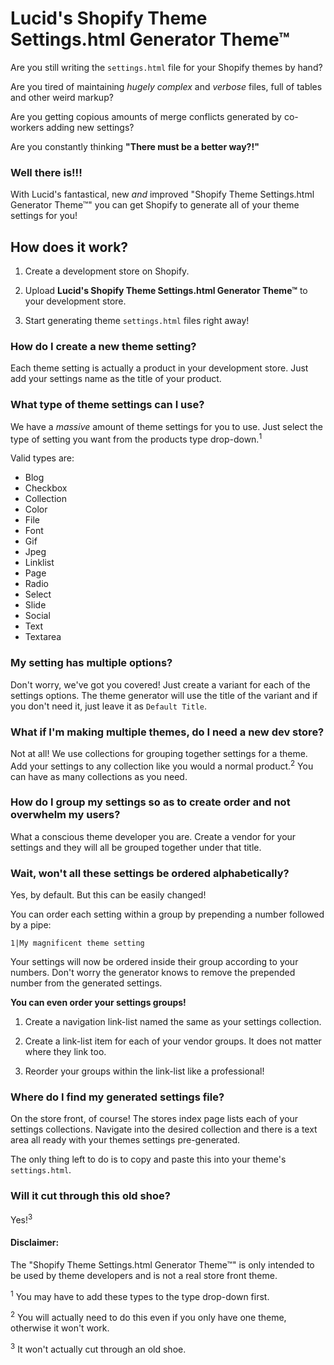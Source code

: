 # Lucid's Shopify Theme Settings.html Generator Theme&trade;

Are you still writing the `settings.html` file for your Shopify themes by hand?

Are you tired of maintaining *hugely complex* and *verbose* files, full of tables and other weird markup?

Are you getting copious amounts of merge conflicts generated by co-workers adding new settings?

Are you constantly thinking **"There must be a better way?!"**

### Well there is!!!

With Lucid's fantastical, new *and* improved "Shopify Theme Settings.html Generator Theme&trade;" you can get Shopify to generate all of your theme settings for you!

## How does it work?

1. Create a development store on Shopify.

2. Upload **Lucid's Shopify Theme Settings.html Generator Theme&trade;** to your development store.

3. Start generating theme `settings.html` files right away!

### How do I create a new theme setting?

Each theme setting is actually a product in your development store. Just add your settings name as the title of your product.

### What type of theme settings can I use?

We have a *massive* amount of theme settings for you to use. Just select the type of setting you want from the products type drop-down.<sup>1</sup>

Valid types are:

* Blog
* Checkbox
* Collection
* Color
* File
* Font
* Gif
* Jpeg
* Linklist
* Page
* Radio
* Select
* Slide
* Social
* Text
* Textarea

### My setting has multiple options?

Don't worry, we've got you covered! Just create a variant for each of the settings options. The theme generator will use the title of the variant and if you don't need it, just leave it as `Default Title`.

### What if I'm making multiple themes, do I need a new dev store?

Not at all! We use collections for grouping together settings for a theme. Add your settings to any collection like you would a normal product.<sup>2</sup> You can have as many collections as you need.

### How do I group my settings so as to create order and not overwhelm my users?

What a conscious theme developer you are. Create a vendor for your settings and they will all be grouped together under that title.

### Wait, won't all these settings be ordered alphabetically?

Yes, by default. But this can be easily changed!

You can order each setting within a group by prepending a number followed by a pipe:

    1|My magnificent theme setting
    
Your settings will now be ordered inside their group according to your numbers. Don't worry the generator knows to remove the prepended number from the generated settings.

**You can even order your settings groups!**

1. Create a navigation link-list named the same as your settings collection.

2. Create a link-list item for each of your vendor groups. It does not matter where they link too.

3. Reorder your groups within the link-list like a professional!

### Where do I find my generated settings file?

On the store front, of course! The stores index page lists each of your settings collections. Navigate into the desired collection and there is a text area all ready with your themes settings pre-generated.

The only thing left to do is to copy and paste this into your theme's `settings.html`.

### Will it cut through this old shoe?

Yes!<sup>3</sup>

#### Disclaimer:

The "Shopify Theme Settings.html Generator Theme&trade;" is only intended to be used by theme developers and is not a real store front theme.

<sup>1</sup> You may have to add these types to the type drop-down first.

<sup>2</sup> You will actually need to do this even if you only have one theme, otherwise it won't work.

<sup>3</sup> It won't actually cut through an old shoe.

